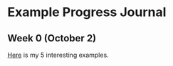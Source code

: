 # Example Progress Journal
## Week 0 (October 2)
[Here](fall18-yucelbuse/interesting_examples.html) is my 5 interesting examples.
